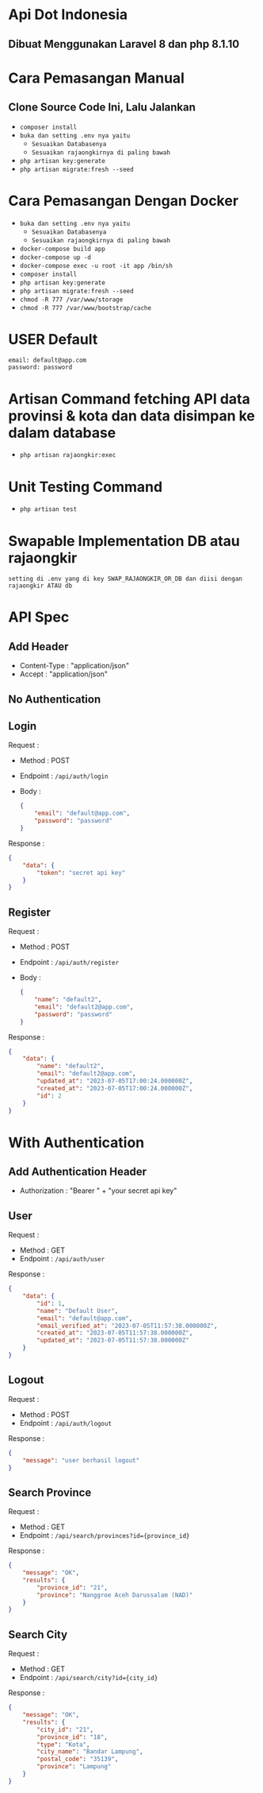 # Api Dot Indonesia

## Dibuat Menggunakan Laravel 8 dan php 8.1.10

# Cara Pemasangan Manual

## Clone Source Code Ini, Lalu Jalankan

- `composer install`
- `buka dan setting .env nya yaitu`
    - `Sesuaikan Databasenya`
    - `Sesuaikan rajaongkirnya di paling bawah`
- `php artisan key:generate`
- `php artisan migrate:fresh --seed`

# Cara Pemasangan Dengan Docker
- `buka dan setting .env nya yaitu`
    - `Sesuaikan Databasenya`
    - `Sesuaikan rajaongkirnya di paling bawah`
- `docker-compose build app`
- `docker-compose up -d`
- `docker-compose exec -u root -it app /bin/sh`
- `composer install`
- `php artisan key:generate`
- `php artisan migrate:fresh --seed`
- `chmod -R 777 /var/www/storage`
- `chmod -R 777 /var/www/bootstrap/cache`


# USER Default

```
email: default@app.com
password: password
```

# Artisan Command fetching API data provinsi & kota dan data disimpan ke dalam database
- `php artisan rajaongkir:exec`

# Unit Testing Command
- `php artisan test`

# Swapable Implementation DB atau rajaongkir
```
setting di .env yang di key SWAP_RAJAONGKIR_OR_DB dan diisi dengan rajaongkir ATAU db
```

# API Spec

## Add Header
- Content-Type : "application/json"
- Accept : "application/json"

## No Authentication

## Login

Request :
- Method : POST
- Endpoint : `/api/auth/login`
- Body : 

    ```json
    {
        "email": "default@app.com",
        "password": "password"
    }
    ```

Response :
```json
{
    "data": {
        "token": "secret api key"
    }
}
```

## Register

Request :
- Method : POST
- Endpoint : `/api/auth/register`
- Body : 

    ```json
    {
        "name": "default2",
        "email": "default2@app.com",
        "password": "password"
    }
    ```

Response :
```json
{
    "data": {
        "name": "default2",
        "email": "default2@app.com",
        "updated_at": "2023-07-05T17:00:24.000000Z",
        "created_at": "2023-07-05T17:00:24.000000Z",
        "id": 2
    }
}
```

# With Authentication

## Add Authentication Header
- Authorization : "Bearer " + "your secret api key"

## User
Request :
- Method : GET
- Endpoint : `/api/auth/user`

Response :
```json
{
    "data": {
        "id": 1,
        "name": "Default User",
        "email": "default@app.com",
        "email_verified_at": "2023-07-05T11:57:38.000000Z",
        "created_at": "2023-07-05T11:57:38.000000Z",
        "updated_at": "2023-07-05T11:57:38.000000Z"
    }
}
```

## Logout
Request :
- Method : POST
- Endpoint : `/api/auth/logout`

Response :
```json
{
    "message": "user berhasil logout"
}
```

## Search Province
Request :
- Method : GET
- Endpoint : `/api/search/provinces?id={province_id}`

Response :
```json
{
    "message": "OK",
    "results": {
        "province_id": "21",
        "province": "Nanggroe Aceh Darussalam (NAD)"
    }
}
```

## Search City
Request :
- Method : GET
- Endpoint : `/api/search/city?id={city_id}`

Response :
```json
{
    "message": "OK",
    "results": {
        "city_id": "21",
        "province_id": "18",
        "type": "Kota",
        "city_name": "Bandar Lampung",
        "postal_code": "35139",
        "province": "Lampung"
    }
}
```
